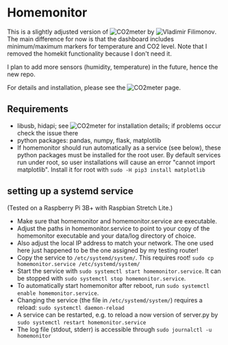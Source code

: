 # Homemonitor

This is a slightly adjusted version of ![CO2meter](https://github.com/vfilimonov/co2meter) by ![Vladimir Filimonov](https://github.com/vfilimonov). The main difference for now is that the dashboard includes minimum/maximum markers for temperature and CO2 level. Note that I removed the homekit functionality because I don't need it.

 I plan to add more sensors (humidity, temperature) in the future, hence the new repo.

For details and installation, please see the ![CO2meter](https://github.com/vfilimonov/co2meter) page.

## Requirements
- libusb, hidapi; see ![CO2meter](https://github.com/vfilimonov/co2meter) for installation details; if problems occur check the issue there
- python packages: pandas, numpy, flask, matplotlib
- If homemonitor should run automatically as a service (see below), these python packages must be installed for the root user. By default services run under root, so user installations will cause an error "cannot import matplotlib". Install it for root with `sudo -H pip3 install matplotlib`

## setting up a systemd service

(Tested on a Raspberry Pi 3B+ with Raspbian Stretch Lite.)

- Make sure that homemonitor and homemonitor.service are executable.
- Adjust the paths in homemonitor.service to point to your copy of the homemonitor executable and your data/log directory of choice.
- Also adjust the local IP address to match your network. The one used here just happened to be the one assigned by my testing router!
- Copy the service to `/etc/systemd/system/`. This requires root!
  `sudo cp homemonitor.service /etc/systemd/system/`
- Start the service with `sudo systemctl start homemonitor.service`. It can be stopped with `sudo systemctl stop homemonitor.service`.
- To automatically start homemonitor after reboot, run `sudo systemctl enable homemonitor.service`.
- Changing the service (the file in `/etc/systemd/system/`) requires a reload: `sudo systemctl daemon-reload`
- A service can be restarted, e.g. to reload a now version of server.py by `sudo systemctl restart homemonitor.service`
- The log file (stdout, stderr)  is accessible through `sudo journalctl -u homemonitor`

